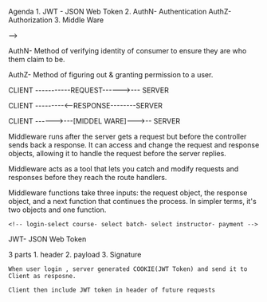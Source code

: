 Agenda
    1. JWT - JSON Web Token
    2. 
        AuthN- Authentication
        AuthZ- Authorization
    3. Middle Ware


<!-- 
deluxe superdulex premium  -->

<!-- economy  basic premium -->


<!-- INTERNSHALA -->
<!-- 
    <!-- 1. Viewer
    2. Enrolled Student   
    3. Teacher   
    4. Admin --> -->


AuthN-  Method of verifying identity of consumer 
        to ensure they are who them claim to be.


AuthZ-  Method of figuring out & granting
        permission to a user.


CLIENT -----------REQUEST------>--- SERVER

CLIENT ---------<--RESPONSE--------SERVER


CLIENT ------>---[MIDDEL WARE]--->--  SERVER

Middleware runs after the server gets a request but before the controller sends back a response. It can access and change the request and response objects, allowing it to handle the request before the server replies.

Middleware acts as a tool that lets you catch and modify requests and responses before they reach the route handlers.

Middleware functions take three inputs: the request object, the response object, and a next function that continues the process. In simpler terms, it's two objects and one function.


<!-- MIDDLE WARE CHAINING -->

    <!-- login-select course- select batch- select instructor- payment -->


JWT- JSON Web Token

3 parts
    1. header
    2. payload
    3. Signature

    When user login , server generated COOKIE(JWT Token) and send it to Client as resposne.

    Client then include JWT token in header of future requests




